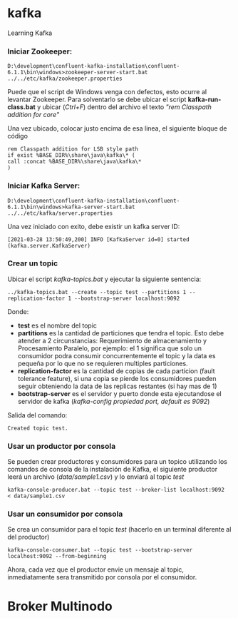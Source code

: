 # kafka
Learning Kafka

### Iniciar Zookeeper: 

```D:\development\confluent-kafka-installation\confluent-6.1.1\bin\windows>zookeeper-server-start.bat ../../etc/kafka/zookeeper.properties```

Puede que el script de Windows venga con defectos, esto ocurre al levantar Zookeeper. Para solventarlo se debe ubicar el script **kafka-run-class.bat** y ubicar (*Ctrl+F*) dentro del archivo el texto *"rem Classpath addition for core"*

Una vez ubicado, colocar justo encima de esa linea, el siguiente bloque de código

```
rem Classpath addition for LSB style path
if exist %BASE_DIR%\share\java\kafka\* (
call :concat %BASE_DIR%\share\java\kafka\*
)
```

### Iniciar Kafka Server: 

```D:\development\confluent-kafka-installation\confluent-6.1.1\bin\windows>kafka-server-start.bat ../../etc/kafka/server.properties```

Una vez iniciado con exito, debe existir un kafka server ID:

``` 
[2021-03-28 13:50:49,200] INFO [KafkaServer id=0] started (kafka.server.KafkaServer)
```

### Crear un topic

Ubicar el script *kafka-topics.bat* y ejecutar la siguiente sentencia:

```
../kafka-topics.bat --create --topic test --partitions 1 --replication-factor 1 --bootstrap-server localhost:9092
```

Donde:
- **test** es el nombre del topic
- **partitions** es la cantidad de particiones que tendra el topic. Esto debe atender a 2 circunstancias: Requerimiento de almacenamiento y Procesamiento Paralelo, por ejemplo: el 1 significa que solo un consumidor podra consumir concurrentemente el topic y la data es pequeña por lo que no se requieren multiples particiones.
- **replication-factor** es la cantidad de copias de cada particion (fault tolerance feature), si una copia se pierde los consumidores pueden seguir obteniendo la data de las replicas restantes (si hay mas de 1)
- **bootstrap-server** es el servidor y puerto donde esta ejecutandose el servidor de kafka (*kafka-config propiedad port, default es 9092*)

Salida del comando:

```
Created topic test.
```

### Usar un productor por consola

Se pueden crear productores y consumidores para un topico utilizando los comandos de consola de la instalación de Kafka, el siguiente productor leerá un archivo (*data/sample1.csv*) y lo enviará al topic *test*

```
kafka-console-producer.bat --topic test --broker-list localhost:9092  < data/sample1.csv
```

### Usar un consumidor por consola

Se crea un consumidor para el topic *test* (hacerlo en un terminal diferente al del productor)

```
kafka-console-consumer.bat --topic test --bootstrap-server localhost:9092 --from-beginning
```

Ahora, cada vez que el productor envie un mensaje al topic, inmediatamente sera transmitido por consola por el consumidor.

# Broker Multinodo

